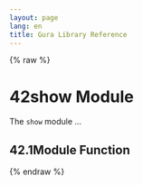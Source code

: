 ```yaml
---
layout: page
lang: en
title: Gura Library Reference
---
```


{% raw %}
<h1><span class="caption-index-1">42</span><a name="anchor-42"></a>show Module</h1>
<p>
The <code>show</code> module ...
</p>
<h2><span class="caption-index-2">42.1</span><a name="anchor-42-1"></a>Module Function</h2>
<p />

{% endraw %}
